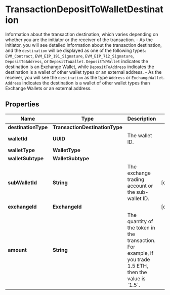 

# TransactionDepositToWalletDestination

Information about the transaction destination, which varies depending on whether you are the initiator or the receiver of the transaction.   - As the initiator, you will see detailed information about the transaction destination, and the `destination` will be displayed as one of the following types: `EVM_Contract`, `EVM_EIP_191_Signature`, `EVM_EIP_712_Signature`, `DepositToAddress`, or `DepositToWallet`. `DepositToWallet` indicates the destination is an Exchange Wallet, while `DepositToAddress` indicates the destination is a wallet of other wallet types or an external address. - As the receiver, you will see the `destination` as the type `Address` or `ExchangeWallet`. `Address` indicates the destination is a wallet of other wallet types than Exchange Wallets or an external address. 

## Properties

| Name | Type | Description | Notes |
|------------ | ------------- | ------------- | -------------|
|**destinationType** | **TransactionDestinationType** |  |  |
|**walletId** | **UUID** | The wallet ID. |  |
|**walletType** | **WalletType** |  |  |
|**walletSubtype** | **WalletSubtype** |  |  |
|**subWalletId** | **String** | The exchange trading account or the sub-wallet ID. |  [optional] |
|**exchangeId** | **ExchangeId** |  |  [optional] |
|**amount** | **String** | The quantity of the token in the transaction. For example, if you trade 1.5 ETH, then the value is &#x60;1.5&#x60;.  |  |



